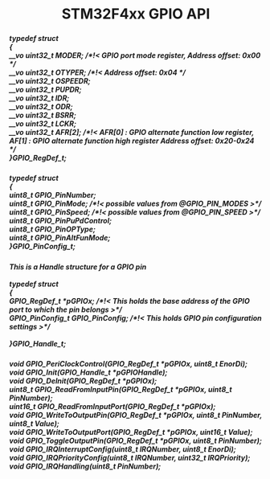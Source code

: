 <h1 align="center">STM32F4xx GPIO API</h1>

###

<h5 align="left">typedef struct<br>{<br>	__vo uint32_t MODER;                        /*!< GPIO port mode register,                    	Address offset: 0x00      */<br>	__vo uint32_t OTYPER;                       /*!<    										Address offset: 0x04      */<br>	__vo uint32_t OSPEEDR;<br>	__vo uint32_t PUPDR;<br>	__vo uint32_t IDR;<br>	__vo uint32_t ODR;<br>	__vo uint32_t BSRR;<br>	__vo uint32_t LCKR;<br>	__vo uint32_t AFR[2];					 /*!< AFR[0] : GPIO alternate function low register, AF[1] : GPIO alternate function high register    		Address offset: 0x20-0x24 */<br>}GPIO_RegDef_t;</h5>

###

<h5 align="left">typedef struct<br>{<br>	uint8_t GPIO_PinNumber;<br>	uint8_t GPIO_PinMode;			/*!< possible values from @GPIO_PIN_MODES >*/<br>	uint8_t GPIO_PinSpeed;			/*!< possible values from @GPIO_PIN_SPEED >*/<br>	uint8_t GPIO_PinPuPdControl;<br>	uint8_t GPIO_PinOPType;<br>	uint8_t GPIO_PinAltFunMode;<br>}GPIO_PinConfig_t;</h5>

###

<h5 align="left">This is a Handle structure for a GPIO pin<br><br>typedef struct<br>{<br>	GPIO_RegDef_t *pGPIOx;       		/*!< This holds the base address of the GPIO port to which the pin belongs >*/<br>	GPIO_PinConfig_t GPIO_PinConfig;   /*!< This holds GPIO pin configuration settings >*/<br><br>}GPIO_Handle_t;</h5>

###

<h5 align="left">void GPIO_PeriClockControl(GPIO_RegDef_t *pGPIOx, uint8_t EnorDi);<br>void GPIO_Init(GPIO_Handle_t *pGPIOHandle);<br>void GPIO_DeInit(GPIO_RegDef_t *pGPIOx);<br>uint8_t GPIO_ReadFromInputPin(GPIO_RegDef_t *pGPIOx, uint8_t PinNumber);<br>uint16_t GPIO_ReadFromInputPort(GPIO_RegDef_t *pGPIOx);<br>void GPIO_WriteToOutputPin(GPIO_RegDef_t *pGPIOx, uint8_t PinNumber, uint8_t Value);<br>void GPIO_WriteToOutputPort(GPIO_RegDef_t *pGPIOx, uint16_t Value);<br>void GPIO_ToggleOutputPin(GPIO_RegDef_t *pGPIOx, uint8_t PinNumber);<br>void GPIO_IRQInterruptConfig(uint8_t IRQNumber, uint8_t EnorDi);<br>void GPIO_IRQPriorityConfig(uint8_t IRQNumber, uint32_t IRQPriority);<br>void GPIO_IRQHandling(uint8_t PinNumber);</h5>

###
